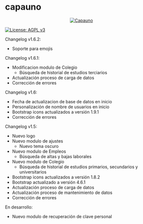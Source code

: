 # capauno
<p align="center">
  <a href="https://intranet.capauno.com.ar/" target="_blank" rel="noreferrer"><img src="https://intranet.capauno.com.ar/img/git-logo.png" alt="Capauno"></a>
</p>

[![License: AGPL v3](https://img.shields.io/badge/License-AGPL%20v3-blue.svg)](https://www.gnu.org/licenses/agpl-3.0)

Changelog v1.6.2:
* Soporte para emojis

Changelog v1.6.1:
* Modificacion modulo de Colegio
	- Búsqueda de historial de estudios terciarios
* Actualización proceso de carga de datos
* Corrección de errores

Changelog v1.6:

* Fecha de actualizacion de base de datos en inicio
* Personalización de nombre de usuarios en inicio
* Bootstrap icons actualizados a versión 1.9.1
* Corrección de errores

Changelog v1.5:

* Nuevo logo
* Nuevo modulo de ajustes
	- Nuevo tema oscuro
* Nuevo modulo de Empleos
	- Búsqueda de altas y bajas laborales
* Nuevo modulo de Colegio
	- Búsqueda de historial de estudios primarios, secundarios y universitarios
* Bootstrap icons actualizados a versión 1.8.2
* Bootstrap actualizado a versión 4.6.1
* Actualización proceso de carga de datos
* Actualización proceso de mantenimiento de datos
* Corrección de errores

En desarrollo:
* Nuevo modulo de recuperación de clave personal
